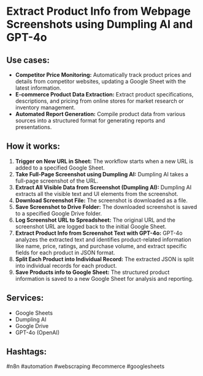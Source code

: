 # Extract Product Info from Webpage Screenshots using Dumpling AI and GPT-4o

## Use cases:

- **Competitor Price Monitoring:** Automatically track product prices and details from competitor websites, updating a Google Sheet with the latest information.
- **E-commerce Product Data Extraction:** Extract product specifications, descriptions, and pricing from online stores for market research or inventory management.
- **Automated Report Generation:** Compile product data from various sources into a structured format for generating reports and presentations.

## How it works:

1.  **Trigger on New URL in Sheet:** The workflow starts when a new URL is added to a specified Google Sheet.
2.  **Take Full-Page Screenshot using Dumpling AI:** Dumpling AI takes a full-page screenshot of the URL.
3.  **Extract All Visible Data from Screenshot (Dumpling AI):** Dumpling AI extracts all the visible text and UI elements from the screenshot.
4.  **Download Screenshot File:** The screenshot is downloaded as a file.
5.  **Save Screenshot to Drive Folder:** The downloaded screenshot is saved to a specified Google Drive folder.
6.  **Log Screenshot URL to Spreadsheet:** The original URL and the screenshot URL are logged back to the initial Google Sheet.
7.  **Extract Product Info from Screenshot Text with GPT-4o:** GPT-4o analyzes the extracted text and identifies product-related information like name, price, ratings, and purchase volume, and extract specific fields for each product in JSON format.
8.  **Split Each Product into Individual Record:** The extracted JSON is split into individual records for each product.
9.  **Save Products info to Google Sheet:** The structured product information is saved to a new Google Sheet for analysis and reporting.

## Services:

*   Google Sheets
*   Dumpling AI
*   Google Drive
*   GPT-4o (OpenAI)

## Hashtags:

#n8n #automation #webscraping #ecommerce #googlesheets
